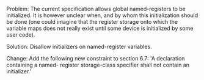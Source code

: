 Problem: The current specification allows global named-registers to be
initialized. It is however unclear when, and by whom this initialization should
be done (one could imagine that the register storage onto which the variable
maps does not really exist until some device is initialized by some user code).

Solution: Disallow initializers on named-register variables.

Change: Add the following new constraint to section 6.7: 'A declaration
containing a named- register storage-class specifier shall not contain an
initializer.'
